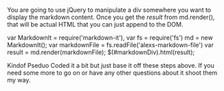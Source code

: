 You are going to use jQuery to manipulate a div somewhere you want to display the markdown content. Once you get the *result* from md.render(), that will be actual HTML that you can just append to the DOM.

var MarkdownIt = require('markdown-it'),
var fs = require('fs')
md = new MarkdownIt();
var markdownFile = fs.readFile('alexs-markdown-file')
var result = md.render(markdownFile);
$(#markdownDiv).html(result);

Kindof Pseduo Coded it a bit but just base it off these steps above. If you need some more to go on or have any other questions about it shoot them my way.